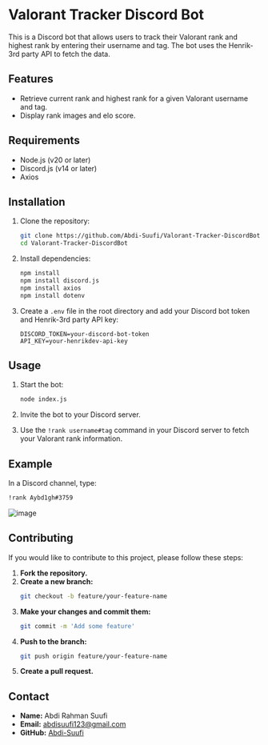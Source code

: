 # Valorant Tracker Discord Bot

This is a Discord bot that allows users to track their Valorant rank and highest rank by entering their username and tag. The bot uses the Henrik-3rd party API to fetch the data.

## Features

- Retrieve current rank and highest rank for a given Valorant username and tag.
- Display rank images and elo score.

## Requirements

- Node.js (v20 or later)
- Discord.js (v14 or later)
- Axios

## Installation

1. Clone the repository:
    ```sh
    git clone https://github.com/Abdi-Suufi/Valorant-Tracker-DiscordBot.git
    cd Valorant-Tracker-DiscordBot
    ```

2. Install dependencies:
    ```sh
    npm install
    npm install discord.js
    npm install axios
    npm install dotenv
    ```

3. Create a `.env` file in the root directory and add your Discord bot token and Henrik-3rd party API key:
    ```env
    DISCORD_TOKEN=your-discord-bot-token
    API_KEY=your-henrikdev-api-key
    ```

## Usage

1. Start the bot:
    ```sh
    node index.js
    ```

2. Invite the bot to your Discord server.

3. Use the `!rank username#tag` command in your Discord server to fetch your Valorant rank information.

## Example

In a Discord channel, type:
```sh
!rank Aybd1gh#3759
```
![image](https://github.com/user-attachments/assets/1566f4ea-7ef1-4007-a0ae-d84c8f36c0db)


## Contributing
If you would like to contribute to this project, please follow these steps:

1. **Fork the repository.**
2. **Create a new branch:**
    ```bash
    git checkout -b feature/your-feature-name
    ```
3. **Make your changes and commit them:**
    ```bash
    git commit -m 'Add some feature'
    ```
4. **Push to the branch:**
    ```bash
    git push origin feature/your-feature-name
    ```
5. **Create a pull request.**

## Contact
- **Name:** Abdi Rahman Suufi
- **Email:** abdisuufi123@gmail.com
- **GitHub:** [Abdi-Suufi](https://github.com/Abdi-Suufi)
